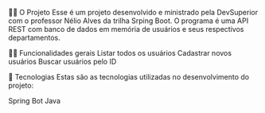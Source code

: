 👷🏻 O Projeto
Esse é um projeto desenvolvido e ministrado pela DevSuperior com o professor Nélio Alves da trilha Srping Boot. O programa é uma API REST com banco de dados em memória de usuários e seus respectivos departamentos.

🤳🏻 Funcionalidades gerais
Listar todos os usuários
Cadastrar novos usuários
Buscar usuários pelo ID

🚀 Tecnologias
Estas são as tecnologias utilizadas no desenvolvimento do projeto:

Spring Bot
Java
